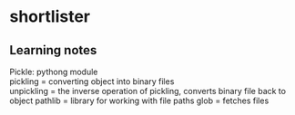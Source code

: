# shortlister

## Learning notes

Pickle: pythong module    
pickling = converting object into binary files  
unpickling = the inverse operation of pickling, converts binary file back to object
pathlib = library for working with file paths
glob = fetches files